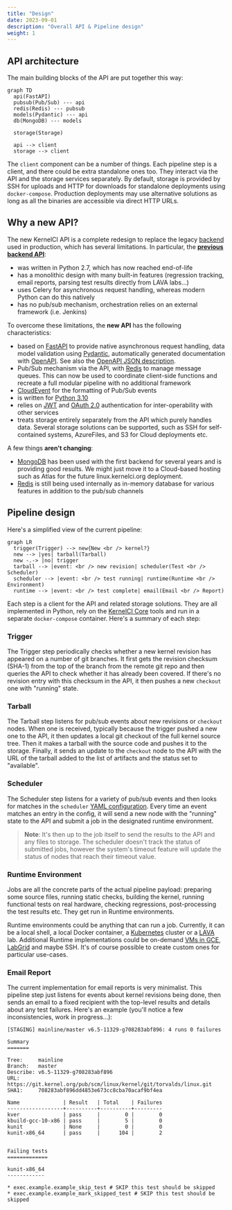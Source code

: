 ```yaml
---
title: "Design"
date: 2023-09-01
description: "Overall API & Pipeline design"
weight: 1
---
```


## API architecture

The main building blocks of the API are put together this way:

```mermaid
graph TD
  api(FastAPI)
  pubsub(Pub/Sub) --- api
  redis(Redis) --- pubsub
  models(Pydantic) --- api
  db(MongoDB) --- models

  storage(Storage)

  api --> client
  storage --> client
```

The `client` component can be a number of things.  Each pipeline step is a
client, and there could be extra standalone ones too.  They interact via the
API and the storage services separately.  By default, storage is provided by
SSH for uploads and HTTP for downloads for standalone deployments using
`docker-compose`.  Production deployments may use alternative solutions as
long as all the binaries are accessible via direct HTTP URLs.

## Why a new API?

The new KernelCI API is a complete redesign to replace the legacy
[backend](https://api.kernelci.org/) used in production, which has several
limitations.  In particular, the [**previous backend
API**](https://github.com/kernelci/kernelci-backend):

* was written in Python 2.7, which has now reached end-of-life
* has a monolithic design with many built-in features (regression tracking,
  email reports, parsing test results directly from LAVA labs...)
* uses Celery for asynchronous request handling, whereas modern Python can do
  this natively
* has no pub/sub mechanism, orchestration relies on an external framework
  (i.e. Jenkins)

To overcome these limitations, the **new API** has the following
characteristics:

* based on [FastAPI](https://fastapi.tiangolo.com/) to provide native
  asynchronous request handling, data model validation using
  [Pydantic](https://pydantic-docs.helpmanual.io/), automatically generated
  documentation with [OpenAPI](https://www.openapis.org/).  See also the
  [OpenAPI JSON
  description](https://staging.kernelci.org:9000/latest/openapi.json).
* Pub/Sub mechanism via the API, with [Redis](https://redis.io/) to manage
  message queues.  This can now be used to coordinate client-side functions and
  recreate a full modular pipeline with no additional framework
* [CloudEvent](https://cloudevents.io/) for the formatting of Pub/Sub events
* is written for [Python 3.10](https://www.python.org/downloads/release/python-3100/)
* relies on [JWT](https://jwt.io/) and [OAuth 2.0](https://oauth.net/2/)
  authentication for inter-operability with other services
* treats storage entirely separately from the API which purely handles data.
  Several storage solutions can be supported, such as SSH for self-contained
  systems, AzureFiles, and S3 for Cloud deployments etc.

A few things **aren't changing**:

* [MongoDB](https://www.mongodb.com/) has been used with the first backend for
  several years and is providing good results.  We might just move it to a
  Cloud-based hosting such as Atlas for the future linux.kernelci.org
  deployment.
* [Redis]((https://redis.io/)) is still being used internally as in-memory
  database for various features in addition to the pub/sub channels

## Pipeline design

Here's a simplified view of the current pipeline:

```mermaid
graph LR
  trigger(Trigger) --> new{New <br /> kernel?}
  new --> |yes| tarball(Tarball)
  new -.-> |no| trigger
  tarball --> |event: <br /> new revision| scheduler(Test <br /> Scheduler)
  scheduler --> |event: <br /> test running| runtime(Runtime <br /> Environment)
  runtime --> |event: <br /> test complete| email(Email <br /> Report)
```

Each step is a client for the API and related storage solutions.  They are all
implemented in Python, rely on the [KernelCI Core](/docs/core) tools and run in
a separate `docker-compose` container.  Here's a summary of each step:

### Trigger

The Trigger step periodically checks whether a new kernel revision has appeared
on a number of git branches.  It first gets the revision checksum (SHA-1) from
the top of the branch from the remote git repo and then queries the API to
check whether it has already been covered.  If there's no revision entry with
this checksum in the API, it then pushes a new `checkout` one with "running"
state.

### Tarball

The Tarball step listens for pub/sub events about new revisions or `checkout`
nodes.  When one is received, typically because the trigger pushed a new one to
the API, it then updates a local git checkout of the full kernel source tree.
Then it makes a tarball with the source code and pushes it to the storage.
Finally, it sends an update to the `checkout` node to the API with the URL of
the tarball added to the list of artifacts and the status set to "available".

### Scheduler

The Scheduler step listens for a variety of pub/sub events and then looks for
matches in the `scheduler` [YAML
configuration](https://github.com/kernelci/kernelci-pipeline/blob/main/config/pipeline.yaml#L144).
Every time an event matches an entry in the config, it will send a new node
with the "running" state to the API and submit a job in the designated runtime
environment.

> **Note**: It's then up to the job itself to send the results to the API and
> any files to storage.  The scheduler doesn't track the status of submitted
> jobs, however the system's timeout feature will update the status of nodes
> that reach their timeout value.

### Runtime Environment

Jobs are all the concrete parts of the actual pipeline payload: preparing some
source files, running static checks, building the kernel, running functional
tests on real hardware, checking regressions, post-processing the test results
etc.  They get run in Runtime environments.

Runtime environments could be anything that can run a job.  Currently, it can
be a local shell, a local Docker container, a
[Kubernetes](https://kubernetes.io/) cluster or a
[LAVA](https://www.lavasoftware.org/) lab.  Additional Runtime implementations
could be on-demand [VMs in GCE](https://cloud.google.com/compute),
[LabGrid](https://www.pengutronix.de/en/software/labgrid.html) and maybe SSH.
It's of course possible to create custom ones for particular use-cases.

### Email Report

The current implementation for email reports is very minimalist.  This pipeline
step just listens for events about kernel revisions being done, then sends an
email to a fixed recipient with the top-level results and details about any
test failures.  Here's an example (you'll notice a few inconsistencies, work in
progress...):

```
[STAGING] mainline/master v6.5-11329-g708283abf896: 4 runs 0 failures

Summary
=======

Tree:     mainline
Branch:   master
Describe: v6.5-11329-g708283abf896
URL:      https://git.kernel.org/pub/scm/linux/kernel/git/torvalds/linux.git
SHA1:     708283abf896dd4853e673cc8cba70acaf9bf4ea

Name              | Result   | Total    | Failures
------------------+----------+----------+---------
kver              | pass     |        0 |        0
kbuild-gcc-10-x86 | pass     |        5 |        0
kunit             | None     |        0 |        0
kunit-x86_64      | pass     |      104 |        2


Failing tests
=============

kunit-x86_64
------------

* exec.example.example_skip_test # SKIP this test should be skipped
* exec.example.example_mark_skipped_test # SKIP this test should be skipped
```
